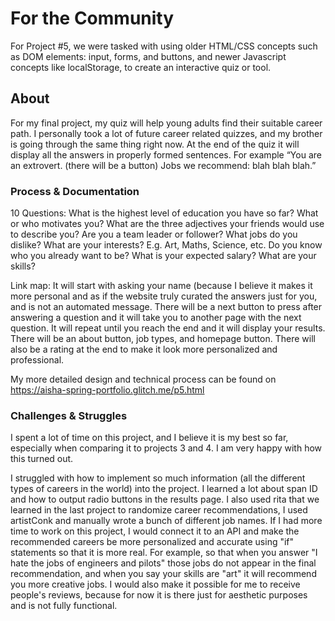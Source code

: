 # For the Community
For Project #5, we were tasked with using older HTML/CSS concepts such as DOM elements: input, forms, and buttons, and newer Javascript concepts like localStorage, to create an interactive quiz or tool. 

## About
For my final project, my quiz will help young adults find their suitable career path. I personally took a lot of future career related quizzes, and my brother is going through the same thing right now. At the end of the quiz it will display all the answers in properly formed sentences. For example “You are an extrovert. (there will be a button) Jobs we recommend: blah blah blah.” 
### Process & Documentation
10 Questions:
What is the highest level of education you have so far?
What or who motivates you?
What are the three adjectives your friends would use to describe you?
Are you a team leader or follower?
What jobs do you dislike?
What are your interests? E.g. Art, Maths, Science, etc.
Do you know who you already want to be?
What is your expected salary?
What are your skills?

Link map: It will start with asking your name (because I believe it makes it more personal and as if the website truly curated the answers just for you, and is not an automated message.
There will be a next button to press after answering a question and it will take you to another page with the next question. It will repeat until you reach the end and it will display your results. There will be an about button, job types, and homepage button. There will also be a rating at the end to make it look more personalized and professional.

My more detailed design and technical process can be found on https://aisha-spring-portfolio.glitch.me/p5.html

### Challenges & Struggles
I spent a lot of time on this project, and I believe it is my best so far, especially when comparing it to projects 3 and 4. I am very happy with how this turned out.
      
I struggled with how to implement so much information (all the different types of careers in the world) into the project. I learned a lot about span ID and how to output radio buttons in the results page. I also used rita that we learned in the last project to randomize career recommendations, I used artistConk and manually wrote a bunch of different job names. If I had more time to work on this project, I would connect it to an API and make the recommended careers be more personalized and accurate using "if" statements so that it is more real. For example, so that when you answer "I hate the jobs of engineers and pilots" those jobs do not appear in the final recommendation, and when you say your skills are "art" it will recommend you more creative jobs. I would also make it possible for me to receive people's reviews, because for now it is there just for aesthetic purposes and is not fully functional.
     
